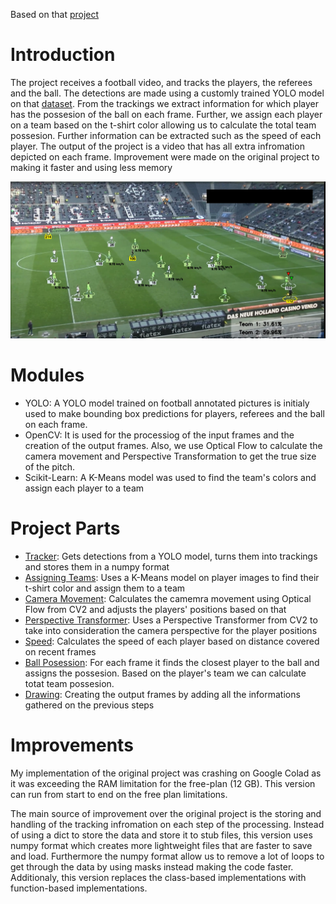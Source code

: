 Based on that [project](https://github.com/abdullahtarek/football_analysis)


# Introduction
The project receives a football video, and tracks the players, the referees and the ball. The detections are made using a customly trained YOLO model on that [dataset](https://universe.roboflow.com/roboflow-jvuqo/football-players-detection-3zvbc). 
From the trackings we extract information for which player has the possesion of the ball on each frame. Further, we assign each player on a team based on the t-shirt color allowing us to calculate the total team possesion. Further information can be extracted such as the speed of each player. 
The output of the project is a video that has all extra infromation depicted on each frame. Improvement were made on the original project to making it faster and using less memory 

![Screenshot](img/football_image.png) 

# Modules 
* YOLO: A YOLO model trained on football annotated pictures is initialy used to make bounding box predictions for players, referees and the ball on each frame.
* OpenCV: It is used for the processiog of the input frames and the creation of the output frames. Also, we use Optical Flow to calculate the camera movement and Perspective Transformation to get the true size of the pitch.
* Scikit-Learn: A K-Means model was used to find the team's colors and assign each player to a team

# Project Parts
* [Tracker](src/football_analysis/tracker.py): Gets detections from a YOLO model, turns them into trackings and stores them in a numpy format
* [Assigning Teams](src/football_analysis/team_assigning.py): Uses a K-Means model on player images to find their t-shirt color and assign them to a team
* [Camera Movement](src/football_analysis/camera_movement.py): Calculates the camemra movement using Optical Flow from CV2 and adjusts the players' positions based on that
* [Perspective Transformer](src/football_analysis/view_transformer.py): Uses a Perspective Transformer from CV2 to take into consideration the camera perspective for the player positions
* [Speed](src/football_analysis/speed_estimator.py): Calculates the speed of each player based on distance covered on recent frames
* [Ball Posession](src/football_analysis/ball_assigner.py): For each frame it finds the closest player to the ball and assigns the possesion. Based on the player's team we can calculate totat team possesion.
* [Drawing](src/football_analysis/drawing.py): Creating the output frames by adding all the informations gathered on the previous steps

# Improvements
My implementation of the original project was crashing on Google Colad as it was exceeding the RAM limitation for the free-plan (12 GB). This version can run from start to end on the free plan limitations. 

The main source of improvement over the original project is the storing and handling of the tracking infromation on each step of the processing. Instead of using a dict to store the data and store it to stub files, this version uses numpy format which creates more lightweight files that are faster to save and load. 
Furthermore the numpy format allow us to remove a lot of loops to get through the data by using masks instead making the code faster. Additionaly, this version replaces the class-based implementations with function-based implementations. 

